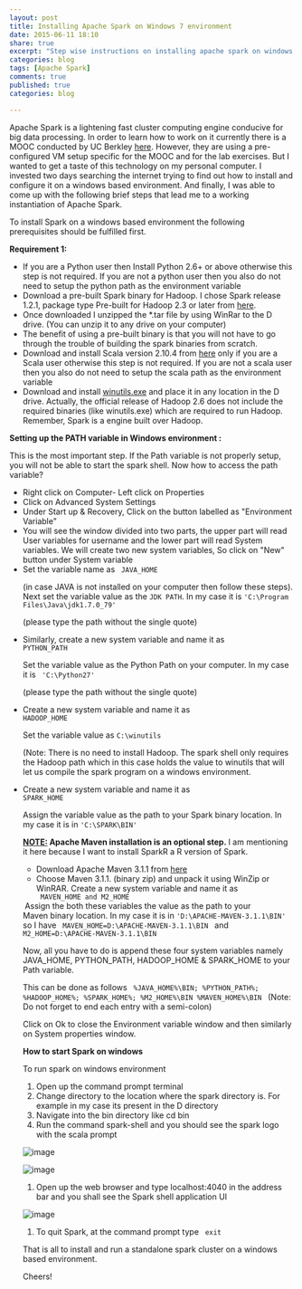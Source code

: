 ```yaml
---
layout: post
title: Installing Apache Spark on Windows 7 environment
date: 2015-06-11 18:10
share: true
excerpt: "Step wise instructions on installing apache spark on windows environment"
categories: blog
tags: [Apache Spark]
comments: true
published: true
categories: blog

---
```

Apache Spark is a lightening fast cluster computing engine conducive for big data processing. In order to learn how to work on it currently there is a MOOC conducted by UC Berkley <a href="https://courses.edx.org/courses/BerkeleyX/CS100.1x/1T2015/info">here</a>. However, they are using a pre-configured VM setup specific for the MOOC and for the lab exercises. But I wanted to get a taste of this technology on my personal computer. I invested two days searching the internet trying to find out how to install and configure it on a windows based environment. And finally, I was able to come up with the following brief steps that lead me to a working instantiation of Apache Spark.

To install Spark on a windows based environment the following prerequisites should be fulfilled first.

<strong>Requirement 1:</strong>
<ul>
	<li>If you are a Python user then Install Python 2.6+ or above otherwise this step is not required. If you are not a python user then you also do not need to setup the python path as the environment variable</li>
	<li>Download a pre-built Spark binary for Hadoop. I chose Spark release 1.2.1, package type Pre-built for Hadoop 2.3 or later from <a href="https://spark.apache.org/downloads.html">here</a>.</li>
	<li>Once downloaded I unzipped the *.tar file by using WinRar to the D drive. (You can unzip it to any drive on your computer)</li>
	<li>The benefit of using a pre-built binary is that you will not have to go through the trouble of building the spark binaries from scratch.</li>
	<li>Download and install Scala version 2.10.4 from <a href="http://www.scala-lang.org/download/" target="_blank">here</a> only if you are a Scala user otherwise this step is not required. If you are not a scala user then you also do not need to setup the scala path as the environment variable</li>
	<li>Download and install <a href="http://en.osdn.jp/projects/win-hadoop/downloads/62852/hadoop-winutils-2.6.0.zip/" target="_blank">winutils.exe</a> and place it in any location in the D drive. Actually, the official release of Hadoop 2.6 does not include the required binaries (like winutils.exe) which are required to run Hadoop. Remember, Spark is a engine built over Hadoop.</li>
</ul>
<strong>Setting up the PATH variable in Windows environment :</strong>

This is the most important step. If the Path variable is not properly setup, you will not be able to start the spark shell. Now how to access the path variable?
<ul>
	<li>Right click on Computer- Left click on Properties</li>
	<li>Click on Advanced System Settings</li>
	<li>Under Start up &amp; Recovery, Click on the button labelled as "Environment Variable"</li>
	<li>You will see the window divided into two parts, the upper part will read User variables for username and the lower part will read System variables. We will create two new system variables, So click on "New" button under System variable</li>
	<li>Set the variable name as <code> JAVA_HOME </code>

(in case JAVA is not installed on your computer then follow these steps). Next set the variable value as the <code>JDK PATH</code>. In my case it is <code>'C:\Program Files\Java\jdk1.7.0_79\'</code>

(please type the path without the single quote)
	<li>Similarly, create a new system variable and name it as</li>
<code>PYTHON_PATH</code>

Set the variable value as the Python Path on your computer. In my case it is <code> 'C:\Python27\' </code>

(please type the path without the single quote)
	<li>Create a new system variable and name it as</li> 
<code>HADOOP_HOME</code>

Set the variable value as <code>C:\winutils</code> 

(Note: There is no need to install Hadoop. The spark shell only requires the Hadoop path which in this case holds the value to winutils that will let us compile the spark program on a windows environment.
	<li>Create a new system variable and name it as </li> 
<code>SPARK_HOME </code>

Assign the variable value as the path to your Spark binary location. In my case it is in <code>'C:\SPARK\BIN'</code>

<span style="text-decoration:underline;"><strong>NOTE:</strong></span><strong> Apache Maven installation is an optional step. </strong>I am mentioning it here because I want to install SparkR a R version of Spark.
<ul>
	<li>Download Apache Maven 3.1.1 from <a href="https://maven.apache.org/download.cgi" target="_blank">here</a> </li>
	<li>Choose Maven 3.1.1. (binary zip) and unpack it using WinZip or WinRAR. Create a new system variable and name it as</li> <code> MAVEN_HOME and M2_HOME</code> 
</ul>
<strong> </strong>Assign the both these variables the value as the path to your Maven binary location. In my case it is in <code>'D:\APACHE-MAVEN-3.1.1\BIN'</code> so I have <code> MAVEN_HOME=D:\APACHE-MAVEN-3.1.1\BIN </code> 
and <code> M2_HOME=D:\APACHE-MAVEN-3.1.1\BIN </code>

Now, all you have to do is append these four system variables namely JAVA_HOME, PYTHON_PATH, HADOOP_HOME &amp; SPARK_HOME to your Path variable. 

This can be done as follows <code> %JAVA_HOME%\BIN; %PYTHON_PATH%; %HADOOP_HOME%; %SPARK_HOME%; %M2_HOME%\BIN %MAVEN_HOME%\BIN </code> (Note: Do not forget to end each entry with a semi-colon) 

Click on Ok to close the Environment variable window and then similarly on System properties window.

<strong>How to start Spark on windows</strong>

To run spark on windows environment
<ol>
	<li>Open up the command prompt terminal</li>
	<li>Change directory to the location where the spark directory is. For example in my case its present in the D directory</li>
	<li>Navigate into the bin directory like cd bin</li>
	<li>Run the command spark-shell and you should see the spark logo with the scala prompt</li>
</ol>

![image](https://duttashi.github.io/images/spark-shell1.png)

![image](https://duttashi.github.io/images/spark-shell2.png)

<ol>
	<li>Open up the web browser and type localhost:4040 in the address bar and you shall see the Spark shell application UI<a href="https://edumine.files.wordpress.com/2015/06/spark-shell2.png">
</a></li>
</ol>

![image](https://duttashi.github.io/images/spark-ui.png)

<ol>
	<li>To quit Spark, at the command prompt type <code> exit</code> </li>
</ol> 

That is all to install and run a standalone spark cluster on a windows based environment. 

Cheers!